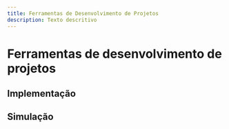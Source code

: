 ```yaml
---
title: Ferramentas de Desenvolvimento de Projetos
description: Texto descritivo
---
```


# Ferramentas de desenvolvimento de projetos
## Implementação
## Simulação
